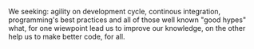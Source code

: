 
We seeking: agility on development cycle, continous integration, programming's best practices and all of those well known "good hypes" what, for one wiewpoint lead us to improve our knowledge, on the other help us to make better code, for all.